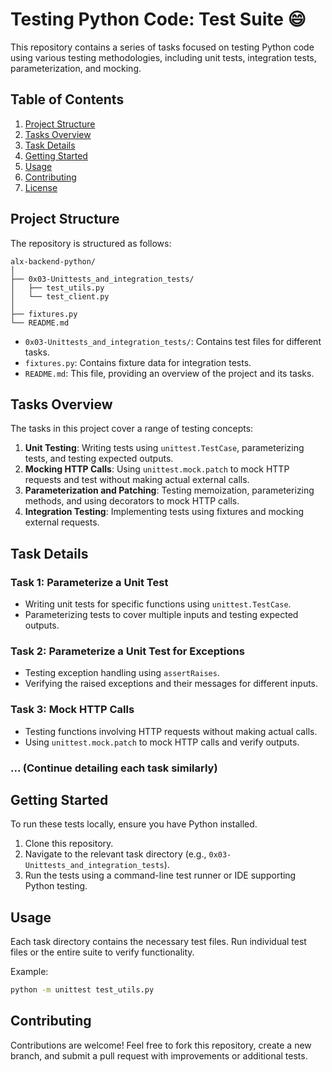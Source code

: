 # Testing Python Code: Test Suite :smile:

This repository contains a series of tasks focused on testing Python code using various testing methodologies, including unit tests, integration tests, parameterization, and mocking.

## Table of Contents

1. [Project Structure](#project-structure)
2. [Tasks Overview](#tasks-overview)
3. [Task Details](#task-details)
4. [Getting Started](#getting-started)
5. [Usage](#usage)
6. [Contributing](#contributing)
7. [License](#license)

## Project Structure

The repository is structured as follows:

```
alx-backend-python/
│
├── 0x03-Unittests_and_integration_tests/
│   ├── test_utils.py
│   └── test_client.py
│
├── fixtures.py
└── README.md
```

- `0x03-Unittests_and_integration_tests/`: Contains test files for different tasks.
- `fixtures.py`: Contains fixture data for integration tests.
- `README.md`: This file, providing an overview of the project and its tasks.

## Tasks Overview

The tasks in this project cover a range of testing concepts:

1. **Unit Testing**: Writing tests using `unittest.TestCase`, parameterizing tests, and testing expected outputs.
2. **Mocking HTTP Calls**: Using `unittest.mock.patch` to mock HTTP requests and test without making actual external calls.
3. **Parameterization and Patching**: Testing memoization, parameterizing methods, and using decorators to mock HTTP calls.
4. **Integration Testing**: Implementing tests using fixtures and mocking external requests.

## Task Details

### Task 1: Parameterize a Unit Test

- Writing unit tests for specific functions using `unittest.TestCase`.
- Parameterizing tests to cover multiple inputs and testing expected outputs.

### Task 2: Parameterize a Unit Test for Exceptions

- Testing exception handling using `assertRaises`.
- Verifying the raised exceptions and their messages for different inputs.

### Task 3: Mock HTTP Calls

- Testing functions involving HTTP requests without making actual calls.
- Using `unittest.mock.patch` to mock HTTP calls and verify outputs.

### ... (Continue detailing each task similarly)

## Getting Started

To run these tests locally, ensure you have Python installed.

1. Clone this repository.
2. Navigate to the relevant task directory (e.g., `0x03-Unittests_and_integration_tests`).
3. Run the tests using a command-line test runner or IDE supporting Python testing.

## Usage

Each task directory contains the necessary test files. Run individual test files or the entire suite to verify functionality.

Example:

```bash
python -m unittest test_utils.py
```

## Contributing

Contributions are welcome! Feel free to fork this repository, create a new branch, and submit a pull request with improvements or additional tests.
